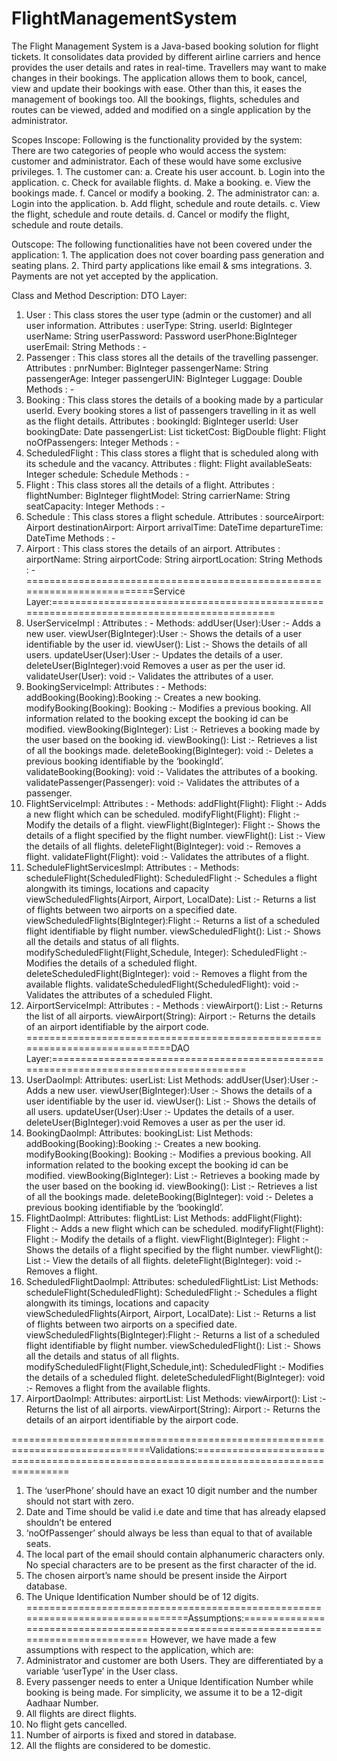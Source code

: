 # FlightManagementSystem
The Flight Management System is a Java-based booking solution for flight tickets. It consolidates data provided by different airline carriers and hence provides the user details and rates in real-time. Travellers may want to make changes in their bookings. The application allows them to book, cancel, view and update their bookings with ease. Other than this, it eases the management of bookings too. All the bookings, flights, schedules and routes can be viewed, added and modified on a single application by the administrator.

Scopes
Inscope:
Following is the functionality provided by the system:
There are two categories of people who would access the system: customer and
administrator. Each of these would have some exclusive privileges.
      1. The customer can:
      a. Create his user account.
      b. Login into the application.
      c. Check for available flights.
      d. Make a booking.
      e. View the bookings made.
      f. Cancel or modify a booking.
      2. The administrator can:
      a. Login into the application.
      b. Add flight, schedule and route details.
      c. View the flight, schedule and route details.
      d. Cancel or modify the flight, schedule and route details.

Outscope:
The following functionalities have not been covered under the application:
      1. The application does not cover boarding pass generation and seating plans.
      2. Third party applications like email & sms integrations.
      3. Payments are not yet accepted by the application.


Class and Method Description:
DTO Layer:
1. User : This class stores the user type (admin or the customer) and all user
information.
 Attributes :
        userType: String.
        userId: BigInteger
        userName: String
        userPassword: Password
        userPhone:BigInteger
        userEmail: String
Methods : -
2. Passenger : This class stores all the details of the travelling passenger.
 Attributes :
        pnrNumber: BigInteger
        passengerName: String
        passengerAge: Integer
        passengerUIN: BigInteger
        Luggage: Double
Methods : -
3. Booking : This class stores the details of a booking made by a particular userId. Every
booking stores a list of passengers travelling in it as well as the flight details.
 Attributes :
        bookingId: BigInteger
        userId: User
        bookingDate: Date
        passengerList: List<Passenger>
        ticketCost: BigDouble
        flight: Flight
        noOfPassengers: Integer
Methods : -
4. ScheduledFlight : This class stores a flight that is scheduled along with its schedule
and the vacancy.
  Attributes :
        flight: Flight
        availableSeats: Integer
        schedule: Schedule
        Methods : -
5. Flight : This class stores all the details of a flight.
  Attributes :
        flightNumber: BigInteger
        flightModel: String
        carrierName: String
        seatCapacity: Integer
        Methods : -
6. Schedule : This class stores a flight schedule.
  Attributes :
        sourceAirport: Airport
        destinationAirport: Airport
        arrivalTime: DateTime
        departureTime: DateTime
        Methods : -
7. Airport : This class stores the details of an airport.
  Attributes :
        airportName: String
        airportCode: String
        airportLocation: String
        Methods : -
=========================================================================Service Layer:==========================================================================================
8. UserServiceImpl :
  Attributes : -
        Methods:
          addUser(User):User :-
          Adds a new user.
          viewUser(BigInteger):User :-
          Shows the details of a user identifiable by the user id.
          viewUser(): List<User> :-
          Shows the details of all users.
          updateUser(User):User :-
          Updates the details of a user.
          deleteUser(BigInteger):void
          Removes a user as per the user id.
          validateUser(User): void :-
          Validates the attributes of a user.
9. BookingServiceImpl:
  Attributes : -
        Methods:
          addBooking(Booking):Booking :- Creates a new booking.
          modifyBooking(Booking): Booking :- Modifies a previous booking. All
          information related to the booking except the booking id can be
          modified.
          viewBooking(BigInteger): List<Booking> :- Retrieves a booking made
          by the user based on the booking id.
          viewBooking(): List<Booking> :- Retrieves a list of all the bookings
          made.
          deleteBooking(BigInteger): void :-
          Deletes a previous booking identifiable by the ‘bookingId’.
          validateBooking(Booking): void :-
          Validates the attributes of a booking.
          validatePassenger(Passenger): void :-
          Validates the attributes of a passenger.
10. FlightServiceImpl:
  Attributes : -
        Methods:
          addFlight(Flight): Flight :-
          Adds a new flight which can be scheduled.
          modifyFlight(Flight): Flight :-
          Modify the details of a flight.
          viewFlight(BigInteger): Flight :-
          Shows the details of a flight specified by the flight number.
          viewFlight(): List<Flight> :-
          View the details of all flights.
          deleteFlight(BigInteger): void :-
          Removes a flight.
          validateFlight(Flight): void :-
          Validates the attributes of a flight.
11. ScheduleFlightServicesImpl:
  Attributes : -
        Methods:
          scheduleFlight(ScheduledFlight): ScheduledFlight :-
          Schedules a flight alongwith its timings, locations and capacity
          viewScheduledFlights(Airport, Airport, LocalDate): List<Scheduled
          Flight> :-
          Returns a list of flights between two airports on a specified date.
          viewScheduledFlights(BigInteger):Flight :-
          Returns a list of a scheduled flight identifiable by flight number.
          viewScheduledFlight(): List<ScheduledFlight> :-
          Shows all the details and status of all flights.
          modifyScheduledFlight(Flight,Schedule, Integer): ScheduledFlight :-
          Modifies the details of a scheduled flight.
          deleteScheduledFlight(BigInteger): void :-
          Removes a flight from the available flights.
          validateScheduledFlight(ScheduledFlight): void :-
          Validates the attributes of a scheduled Flight.
12. AirportServiceImpl:
  Attributes : -
        Methods :
          viewAirport(): List<Airport> :-
          Returns the list of all airports.
          viewAirport(String): Airport :-
          Returns the details of an airport identifiable by the airport code.
 ============================================================================DAO Layer:=====================================================================================
13. UserDaoImpl:
  Attributes:
          userList: List<User>
        Methods:
          addUser(User):User :-
          Adds a new user.
          viewUser(BigInteger):User :-
          Shows the details of a user identifiable by the user id.
          viewUser(): List<User> :-
          Shows the details of all users.
          updateUser(User):User :-
          Updates the details of a user.
          deleteUser(BigInteger):void
          Removes a user as per the user id.
14. BookingDaoImpl:
  Attributes:
          bookingList: List<Booking>
        Methods:
          addBooking(Booking):Booking :- Creates a new booking.
          modifyBooking(Booking): Booking :- Modifies a previous booking. All
          information related to the booking except the booking id can be
          modified.
          viewBooking(BigInteger): List<Booking> :- Retrieves a booking made
          by the user based on the booking id.
          viewBooking(): List<Booking> :- Retrieves a list of all the bookings
          made.
          deleteBooking(BigInteger): void :-
          Deletes a previous booking identifiable by the ‘bookingId’.
15. FlightDaoImpl:
  Attributes:
          flightList: List<Flight>
        Methods:
          addFlight(Flight): Flight :-
          Adds a new flight which can be scheduled.
          modifyFlight(Flight): Flight :-
          Modify the details of a flight.
          viewFlight(BigInteger): Flight :-
          Shows the details of a flight specified by the flight number.
          viewFlight(): List<Flight> :-
          View the details of all flights.
          deleteFlight(BigInteger): void :-
          Removes a flight.
16. ScheduledFlightDaoImpl:
  Attributes:
          scheduledFlightList: List<ScheduledFlight>
        Methods:
          scheduleFlight(ScheduledFlight): ScheduledFlight :-
          Schedules a flight alongwith its timings, locations and capacity
          viewScheduledFlights(Airport, Airport, LocalDate): List<Scheduled
          Flight> :-
          Returns a list of flights between two airports on a specified date.
          viewScheduledFlights(BigInteger):Flight :-
          Returns a list of a scheduled flight identifiable by flight number.
          viewScheduledFlight(): List<ScheduledFlight> :-
          Shows all the details and status of all flights.
          modifyScheduledFlight(Flight,Schedule,int): ScheduledFlight :-
          Modifies the details of a scheduled flight.
          deleteScheduledFlight(BigInteger): void :-
          Removes a flight from the available flights.
17. AirportDaoImpl:
  Attributes:
          airportList: List<Airport>
        Methods:
          viewAirport(): List<Airport> :-
          Returns the list of all airports.
          viewAirport(String): Airport :-
          Returns the details of an airport identifiable by the airport code.
  
 ==============================================================================Validations:======================================================================================
1. The ‘userPhone’ should have an exact 10 digit number and the number should not
start with zero.
2. Date and Time should be valid i.e date and time that has already elapsed shouldn’t be
entered
3. ‘noOfPassenger’ should always be less than equal to that of available seats.
4. The local part of the email should contain alphanumeric characters only. No special
characters are to be present as the first character of the id.
5. The chosen airport’s name should be present inside the Airport database.
6. The Unique Identification Number should be of 12 digits.
===============================================================================Assumptions:======================================================================================
However, we have made a few assumptions with respect to the application, which are:
1. Administrator and customer are both Users. They are differentiated by a variable
‘userType’ in the User class.
2. Every passenger needs to enter a Unique Identification Number while booking is
being made. For simplicity, we assume it to be a 12-digit Aadhaar Number.
3. All flights are direct flights.
4. No flight gets cancelled.
5. Number of airports is fixed and stored in database.
6. All the flights are considered to be domestic.

